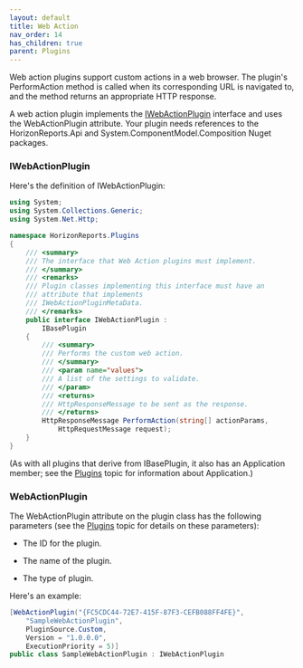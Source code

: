 ```yaml
---
layout: default
title: Web Action
nav_order: 14
has_children: true
parent: Plugins
---
```


Web action plugins support custom actions in a web browser. The plugin's PerformAction method is called when its corresponding URL is navigated to, and the method returns an appropriate HTTP response.

A web action plugin implements the [IWebActionPlugin](VFPS://Topic/_4KB0ZPIOI) interface and uses the WebActionPlugin attribute. Your plugin needs references to the HorizonReports.Api and System.ComponentModel.Composition Nuget packages.


### IWebActionPlugin
Here's the definition of IWebActionPlugin:

```csharp
using System;
using System.Collections.Generic;
using System.Net.Http;

namespace HorizonReports.Plugins
{
    /// <summary>
    /// The interface that Web Action plugins must implement.
    /// </summary>
    /// <remarks>
    /// Plugin classes implementing this interface must have an
    /// attribute that implements
    /// IWebActionPluginMetaData.
    /// </remarks>
    public interface IWebActionPlugin :
        IBasePlugin
    {
        /// <summary>
        /// Performs the custom web action.
        /// </summary>
        /// <param name="values">
        /// A list of the settings to validate.
        /// </param>
        /// <returns>
        /// HttpResponseMessage to be sent as the response.
        /// </returns>
        HttpResponseMessage PerformAction(string[] actionParams,
            HttpRequestMessage request);
    }
}
```

(As with all plugins that derive from IBasePlugin, it also has an Application member; see the [Plugins](vfps://Topic/_0OV0T6LZO) topic for information about Application.)

### WebActionPlugin
The WebActionPlugin attribute on the plugin class has the following parameters (see the [Plugins](vfps://Topic/_0OV0T6LZO) topic for details on these parameters):

* The ID for the plugin.

* The name of the plugin.

* The type of plugin.

Here's an example:

```csharp
[WebActionPlugin("{FC5CDC44-72E7-415F-87F3-CEFB088FF4FE}",
    "SampleWebActionPlugin",
    PluginSource.Custom,
    Version = "1.0.0.0",
    ExecutionPriority = 5)]
public class SampleWebActionPlugin : IWebActionPlugin
```

